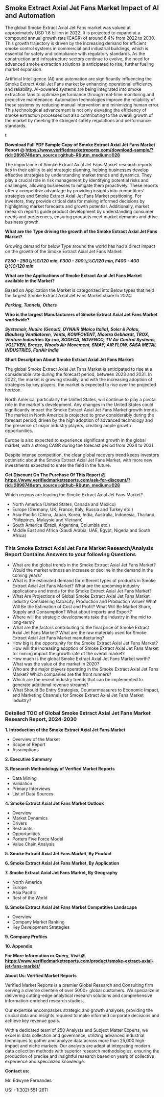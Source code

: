 <h2>Smoke Extract Axial Jet Fans Market Impact of AI and Automation</h2><p>The global Smoke Extract Axial Jet Fans market was valued at approximately USD 1.8 billion in 2022. It is projected to expand at a compound annual growth rate (CAGR) of around 6.4% from 2022 to 2030. This growth trajectory is driven by the increasing demand for efficient smoke control systems in commercial and industrial buildings, which is essential for safety and compliance with regulatory standards. As the construction and infrastructure sectors continue to evolve, the need for advanced smoke extraction solutions is anticipated to rise, further fueling market expansion.</p><p>Artificial Intelligence (AI) and automation are significantly influencing the Smoke Extract Axial Jet Fans market by enhancing operational efficiency and reliability. AI-powered systems are being integrated into smoke extraction fans to optimize performance through real-time monitoring and predictive maintenance. Automation technologies improve the reliability of these systems by reducing manual intervention and minimizing human error. This technological advancement is not only elevating the efficiency of smoke extraction processes but also contributing to the overall growth of the market by meeting the stringent safety regulations and performance standards.</p>t</p><p id="" class=""><strong>Download Full PDF Sample Copy of Smoke Extract Axial Jet Fans Market Report @ <a href="https://www.verifiedmarketreports.com/download-sample/?rid=289874&utm_source=github-R&utm_medium=028" target="_blank">https://www.verifiedmarketreports.com/download-sample/?rid=289874&utm_source=github-R&utm_medium=028</a></strong></p><p>The importance of&nbsp;Smoke Extract Axial Jet Fans Market research reports lies in their ability to aid strategic planning, helping businesses develop effective strategies by understanding market trends and dynamics. They play a crucial role in risk management by identifying potential risks and challenges, allowing businesses to mitigate them proactively. These reports offer a competitive advantage by providing insights into competitors' strategies and Smoke Extract Axial Jet Fans Market positioning. For investors, they provide critical data for making informed decisions by highlighting market forecasts and growth potential. Additionally, market research reports guide product development by understanding consumer needs and preferences, ensuring products meet market demands and drive business growth.</p><p><strong>What are the&nbsp;Type driving the growth of the Smoke Extract Axial Jet Fans Market?</strong></p><p id="" class="">Growing demand for below Type around the world has had a direct impact on the growth of the Smoke Extract Axial Jet Fans Market:</p><em><strong>F250 - 250 ï¿½C/120 min, F300 - 300 ï¿½C/120 min, F400 - 400 ï¿½C/120 min</strong></em></p><strong>What are the&nbsp;Applications&nbsp;of Smoke Extract Axial Jet Fans Market available in the Market?</strong></p><p id="" class="">Based on Application the Market is categorized into Below types that held the largest Smoke Extract Axial Jet Fans Market share In 2024.</p><em><strong>Parking, Tunnels, Others</strong></em></p><strong>Who is the largest Manufacturers of Smoke Extract Axial Jet Fans Market worldwide?</strong></p><p><em><strong>Systemair, Nuaire (Genuit), DYNAIR (Maico Italia), Soler & Palau, Blauberg Ventilatoren, Vents, KOMFOVENT, Nicotra Gebhardt, TROX, Venture Industries Sp zoo, SODECA, NOVENCO, TV Air Control Systems, VOLTVEN, Breeze, Woods Air Movement, SMAY, AIR FLOW, SASA METAL INDUSTRIES, FanAir India</strong></em></p><p id="" class=""><strong>Short Description About Smoke Extract Axial Jet Fans Market:</strong></p><p>The global Smoke Extract Axial Jet Fans Market is anticipated to rise at a considerable rate during the forecast period, between 2023 and 2031. In 2022, the market is growing steadily, and with the increasing adoption of strategies by key players, the market is expected to rise over the projected horizon.</p><p>North America, particularly the United States, will continue to play a pivotal role in the market's development. Any changes in the United States could significantly impact the Smoke Extract Axial Jet Fans Market growth trends. The market in North America is projected to grow considerably during the forecast period, driven by the high adoption of advanced technology and the presence of major industry players, creating ample growth opportunities.</p><p>Europe is also expected to experience significant growth in the global market, with a strong CAGR during the forecast period from 2024 to 2031.</p><p>Despite intense competition, the clear global recovery trend keeps investors optimistic about the Smoke Extract Axial Jet Fans Market, with more new investments expected to enter the field in the future.</p><p id="" class=""><strong>Get Discount On The Purchase Of This Report @ <a href="https://www.verifiedmarketreports.com/ask-for-discount/?rid=289874&utm_source=github-R&utm_medium=028" target="_blank">https://www.verifiedmarketreports.com/ask-for-discount/?rid=289874&utm_source=github-R&utm_medium=028</a></strong></p>Which regions are leading the Smoke Extract Axial Jet Fans Market?</p><ul><li>North America (United States, Canada and Mexico)</li><li>Europe (Germany, UK, France, Italy, Russia and Turkey etc.)</li><li>Asia-Pacific (China, Japan, Korea, India, Australia, Indonesia, Thailand, Philippines, Malaysia and Vietnam)</li><li>South America (Brazil, Argentina, Columbia etc.)</li><li>Middle East and Africa (Saudi Arabia, UAE, Egypt, Nigeria and South Africa)</li></ul><h3 id="" class="">This Smoke Extract Axial Jet Fans Market Research/Analysis Report Contains Answers to your following Questions</h3><ul><li>What are the global trends in the Smoke Extract Axial Jet Fans Market? Would the market witness an increase or decline in the demand in the coming years?</li><li>What is the estimated demand for different types of products in Smoke Extract Axial Jet Fans Market? What are the upcoming industry applications and trends for the Smoke Extract Axial Jet Fans Market?</li><li>What Are Projections of Global Smoke Extract Axial Jet Fans Market Industry Considering Capacity, Production and Production Value? What Will Be the Estimation of Cost and Profit? What Will Be Market Share, Supply and Consumption? What about imports and Export?</li><li>Where will the strategic developments take the industry in the mid to long-term?</li><li>What are the factors contributing to the final price of Smoke Extract Axial Jet Fans Market? What are the raw materials used for Smoke Extract Axial Jet Fans Market manufacturing?</li><li>How big is the opportunity for the Smoke Extract Axial Jet Fans Market? How will the increasing adoption of Smoke Extract Axial Jet Fans Market for mining impact the growth rate of the overall market?</li><li>How much is the global Smoke Extract Axial Jet Fans Market worth? What was the value of the market In 2020?</li><li>Who are the major players operating in the Smoke Extract Axial Jet Fans Market? Which companies are the front runners?</li><li>Which are the recent industry trends that can be implemented to generate additional revenue streams?</li><li>What Should Be Entry Strategies, Countermeasures to Economic Impact, and Marketing Channels for Smoke Extract Axial Jet Fans Market Industry?</li></ul><h3 id="" class="">Detailed TOC of Global Smoke Extract Axial Jet Fans Market Research Report, 2024-2030</h3><p id="" class=""><strong>1. Introduction of the Smoke Extract Axial Jet Fans Market</strong></p><ul><li>Overview of the Market</li><li>Scope of Report</li><li>Assumptions</li></ul><p id="" class=""><strong>2. Executive Summary</strong></p><p id="" class=""><strong>3. Research Methodology of Verified Market Reports</strong></p><ul><li>Data Mining</li><li>Validation</li><li>Primary Interviews</li><li>List of Data Sources</li></ul><p id="" class=""><strong>4. Smoke Extract Axial Jet Fans Market Outlook</strong></p><ul><li>Overview</li><li>Market Dynamics</li><li>Drivers</li><li>Restraints</li><li>Opportunities</li><li>Porters Five Force Model</li><li>Value Chain Analysis</li></ul><p id="" class=""><strong>5. Smoke Extract Axial Jet Fans Market, By Product</strong></p><p id="" class=""><strong>6. Smoke Extract Axial Jet Fans Market, By Application</strong></p><p id="" class=""><strong>7. Smoke Extract Axial Jet Fans Market, By Geography</strong></p><ul><li>North America</li><li>Europe</li><li>Asia Pacific</li><li>Rest of the World</li></ul><p id="" class=""><strong>8. Smoke Extract Axial Jet Fans Market Competitive Landscape</strong></p><ul><li>Overview</li><li>Company Market Ranking</li><li>Key Development Strategies</li></ul><p id="" class=""><strong>9. Company Profiles</strong></p><p id="" class=""><strong>10. Appendix</strong></p><p id="" class=""><strong>For More Information or Query, Visit @ <a href="https://www.verifiedmarketreports.com/product/smoke-extract-axial-jet-fans-market/" target="_blank">https://www.verifiedmarketreports.com/product/smoke-extract-axial-jet-fans-market/</a></strong></p><p id="" class=""><strong>About Us: Verified Market Reports</strong></p><p id="" class="">Verified Market Reports is a premier Global Research and Consulting firm serving a diverse clientele of over 5000+ global customers. We specialize in delivering cutting-edge analytical research solutions and comprehensive information-enriched research studies.</p><p id="" class="">Our expertise encompasses strategic and growth analyses, providing the crucial data and insights required to make informed corporate decisions and achieve key revenue goals.</p><p id="" class="">With a dedicated team of 250 Analysts and Subject Matter Experts, we excel in data collection and governance, utilizing advanced industrial techniques to gather and analyze data across more than 25,000 high-impact and niche markets. Our analysts are adept at integrating modern data collection methods with superior research methodologies, ensuring the production of precise and insightful research based on years of collective experience and specialized knowledge.</p><p id="" class=""><strong>Contact us:</strong></p><p id="" class="">Mr. Edwyne Fernandes</p><p id="" class="">US: +1(302) 551-2611</p>